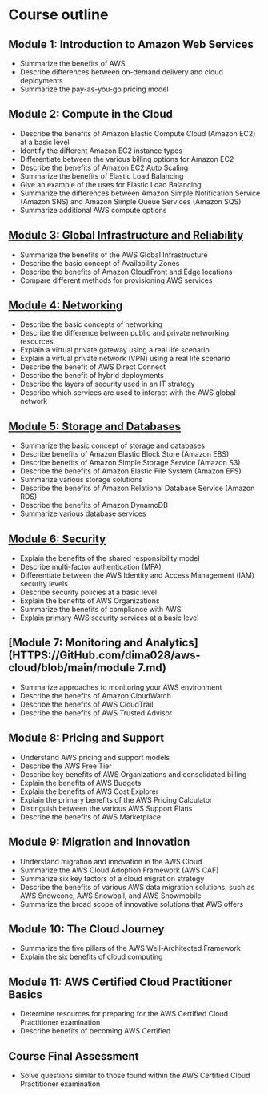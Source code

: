 # Course outline
## Module 1: Introduction to Amazon Web Services
- Summarize the benefits of AWS
- Describe differences between on-demand delivery and cloud deployments
- Summarize the pay-as-you-go pricing model

## Module 2: Compute in the Cloud
- Describe the benefits of Amazon Elastic Compute Cloud (Amazon EC2) at a basic level
- Identify the different Amazon EC2 instance types
- Differentiate between the various billing options for Amazon EC2
- Describe the benefits of Amazon EC2 Auto Scaling
- Summarize the benefits of Elastic Load Balancing
- Give an example of the uses for Elastic Load Balancing
- Summarize the differences between Amazon Simple Notification Service (Amazon SNS) and Amazon Simple Queue Services (Amazon SQS)
- Summarize additional AWS compute options

## [Module 3: Global Infrastructure and Reliability](https://github.com/dima028/aws-cloud/blob/main/module3.md)
- Summarize the benefits of the AWS Global Infrastructure
- Describe the basic concept of Availability Zones
- Describe the benefits of Amazon CloudFront and Edge locations
- Compare different methods for provisioning AWS services

## [Module 4: Networking](https://github.com/dima028/aws-cloud/blob/main/module4.md)
- Describe the basic concepts of networking
- Describe the difference between public and private networking resources
- Explain a virtual private gateway using a real life scenario
- Explain a virtual private network (VPN) using a real life scenario
- Describe the benefit of AWS Direct Connect
- Describe the benefit of hybrid deployments
- Describe the layers of security used in an IT strategy
- Describe which services are used to interact with the AWS global network

## [Module 5: Storage and Databases](https://github.com/dima028/aws-cloud/blob/main/module5.md)
- Summarize the basic concept of storage and databases
- Describe benefits of Amazon Elastic Block Store (Amazon EBS)
- Describe benefits of Amazon Simple Storage Service (Amazon S3)
- Describe the benefits of Amazon Elastic File System (Amazon EFS)
- Summarize various storage solutions
- Describe the benefits of Amazon Relational Database Service (Amazon RDS)
- Describe the benefits of Amazon DynamoDB
- Summarize various database services

## [Module 6: Security](https://github.com/dima028/aws-cloud/blob/main/module6.md)
- Explain the benefits of the shared responsibility model
- Describe multi-factor authentication (MFA)
- Differentiate between the AWS Identity and Access Management (IAM) security levels
- Describe security policies at a basic level
- Explain the benefits of AWS Organizations
- Summarize the benefits of compliance with AWS
- Explain primary AWS security services at a basic level

## [Module 7: Monitoring and Analytics](HTTPS://GitHub.com/dima028/aws-cloud/blob/main/module 7.md)
- Summarize approaches to monitoring your AWS environment
- Describe the benefits of Amazon CloudWatch
- Describe the benefits of AWS CloudTrail
- Describe the benefits of AWS Trusted Advisor

## Module 8: Pricing and Support
- Understand AWS pricing and support models
- Describe the AWS Free Tier
- Describe key benefits of AWS Organizations and consolidated billing
- Explain the benefits of AWS Budgets
- Explain the benefits of AWS Cost Explorer
- Explain the primary benefits of the AWS Pricing Calculator
- Distinguish between the various AWS Support Plans
- Describe the benefits of AWS Marketplace

## Module 9: Migration and Innovation
- Understand migration and innovation in the AWS Cloud
- Summarize the AWS Cloud Adoption Framework (AWS CAF)
- Summarize six key factors of a cloud migration strategy
- Describe the benefits of various AWS data migration solutions, such as AWS Snowcone, AWS Snowball, and AWS Snowmobile
- Summarize the broad scope of innovative solutions that AWS offers

## Module 10: The Cloud Journey
- Summarize the five pillars of the AWS Well-Architected Framework
- Explain the six benefits of cloud computing

## Module 11: AWS Certified Cloud Practitioner Basics
- Determine resources for preparing for the AWS Certified Cloud Practitioner examination
- Describe benefits of becoming AWS Certified

## Course Final Assessment
- Solve questions similar to those found within the AWS Certified Cloud Practitioner examination
